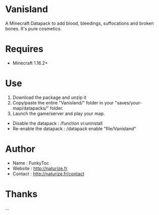 # Vanisland
A Minecraft Datapack to add blood, bleedings, suffocations and broken bones. It's pure cosmetics.

# Requires 
- Minecraft 1.16.2+

# Use
1. Download the package and unzip it
2. Copy/paste the entire "Vanisland/" folder in your "saves/your-map/datapacks/" folder.
3. Launch the game/server and play your map.

- Disable the datapack : /function vi:uninstall
- Re-enable the datapack : /datapack enable "file/Vanisland"

# Author
- Name : FunkyToc 
- Website : http://naturize.fr
- Contact : http://naturize.fr/contact

# Thanks 
...
